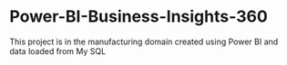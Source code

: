# Power-BI-Business-Insights-360
This project is in the manufacturing domain created using Power BI and data loaded from My SQL 

